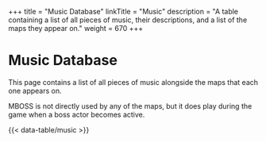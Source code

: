 +++
title = "Music Database"
linkTitle = "Music"
description = "A table containing a list of all pieces of music, their descriptions, and a list of the maps they appear on."
weight = 670
+++

# Music Database

This page contains a list of all pieces of music alongside the maps that each one appears on.

MBOSS is not directly used by any of the maps, but it does play during the game when a boss actor becomes active.

{{< data-table/music >}}
